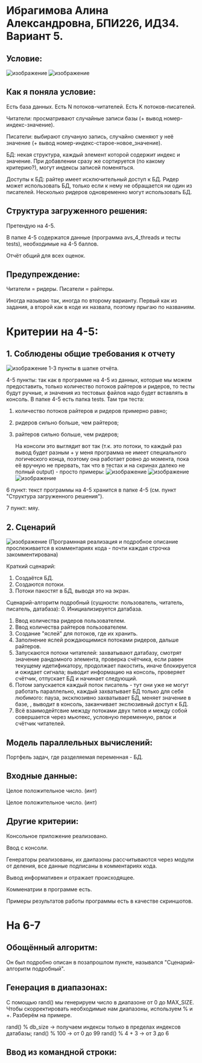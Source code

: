 # Ибрагимова Алина Александровна, БПИ226, ИДЗ4. Вариант 5.
## Условие:
![изображение](https://github.com/AlinaMalinafff/AVS/assets/150148650/c4e68ca4-50d1-4c81-9e29-492357752829)
![изображение](https://github.com/AlinaMalinafff/AVS/assets/150148650/13b49712-5171-4988-bc14-ecd3a978ed5f)

## Как я поняла условие:
Есть база данных. Есть N потоков-читателей. Есть K потоков-писателей. 

Читатели: просматривают случайные записи базы (+ вывод номер-индекс-значение).

Писатели: выбирают случаную запись, случайно сменяют у неё значение (+ вывод номер-индекс-старое-новое_значение). 

БД: некая структура, каждый элемент которой содержит индекс и значение. При добавлении сразу же сортируется (по какому критерию?), могут индексы записей поменяться.

Доступы к БД: райтер имеет исключительный доступ к БД. Ридер может использовать БД, только если к нему не обращается ни один из писателей. Несколько ридеров одновременно могут использовать БД.

## Структура загруженного решения:
Претендую на 4-5.

В папке 4-5 содержатся данные (программа avs_4_threads и тесты tests), необходимые на 4-5 баллов.

Отчёт общий для всех оценок.

## Предупреждение:
Читатели = ридеры.
Писатели = райтеры.

Иногда называю так, иногда по второму варианту. Первый как из задания, а второй как в коде их назвала, поэтому прыгаю по названиям.

# Критерии на 4-5:
## 1. Соблюдены общие требования к отчету
![изображение](https://github.com/AlinaMalinafff/AVS/assets/150148650/6d9ff87a-688e-40ea-a75e-db7b266e92db)
1-3 пункты в шапке отчёта.

4-5 пункты: так как в программе на 4-5 из данных, которые мы можем предоставить, только количество потоков райтеров и ридеров, то тесты будут ручные, и значения из тестовых файлов надо будет вставлять в консоль. В папке 4-5 есть папка tests. Там три теста:

1) количество потоков райтеров и ридеров примерно равно;
2) ридеров сильно больше, чем райтеров;
3) райтеров сильно больше, чем ридеров;

   На консоли это выглядит вот так (т.к. это потоки, то каждый раз вывод будет разным + у меня программа не имеет специального логического конца, поэтому она работает ровно до момента, пока её вручную не прервать, так что в тестах и на скринах далеко не полный output) - просто примеры:
   ![изображение](https://github.com/AlinaMalinafff/AVS/assets/150148650/2b034cc4-3325-454c-88d7-2b422021e845)
   ![изображение](https://github.com/AlinaMalinafff/AVS/assets/150148650/923a60b1-4328-41ca-9528-dba2e98efad3)
   ![изображение](https://github.com/AlinaMalinafff/AVS/assets/150148650/ac3676a9-4d5d-4314-b994-19bc02beee56)

6 пункт: текст программы на 4-5 хранится в папке 4-5 (см. пункт "Структура загруженного решения").

7 пункт: мяу.

## 2. Сценарий
![изображение](https://github.com/AlinaMalinafff/AVS/assets/150148650/069290ea-141b-4759-8a86-bdfe577bd1a4)
(Програмнная реализация и подробное описание прослеживается в комментариях кода - почти каждая строчка закомментирована)

Краткий сценарий: 
1. Создаётся БД.
2. Создаются потоки.
3. Потоки пакостят в БД, выводя это на экран.

Сценарий-алгоритм подробный (сущности: пользователь, читатель, писатель, датабаза):
0. Инициализируется датабаза.
1. Ввод количества ридеров пользователем.
2. Ввод количества райтеров пользователем.
3. Создание "яслей" для потоков, где их хранить.
4. Заполнение яслей рождающимися потоками ридеров, дальше райтеров.
5. Запускаются потоки читателей: захватывают датабазу, смотрят значение рандомного элемента, проверка счётчика, если равен текущему идетификатору, продолжает пакостить, иначе блокируется и ожидает сигнала; выводит информацию на консоль, проверяет счётчик, отпускает БД и начинает следующий.
6. Потом запускается каждый поток писатель - тут они уже не могут работать параллельно, каждый захватывает БД только для себя любимого: пауза, эксклюзивно захватывает БД, меняет значение в базе, , выводит в консоль, заканчивает экслюзивный доступ к БД.
7. Всё взаимодейтсвие межзду потоками двух типов и между собой совершается через мьютекс, условную переменную, рвлок и счётчик читателей.

## Модель параллельных вычислений:
Портфель задач, где разделяемая переменная - БД.

## Входные данные:
Целое положительное число. (инт)

Целое положительное число. (инт)

## Другие критерии:
Консольное приложение реализовано.

Ввод с консоли.

Генераторы реализованы, их даипазоны рассчитываются через модули от деления, все данные подписаны в комментариях кода.

Вывод информативен и отражает происходящее.

Комменатрии в программе есть.

Примеры результатов работы программы есть в качестве скриншотов.

# На 6-7
## Обощённый алгоритм:
Он был подробно описан в позапрошлом пункте, назывался "Сценарий-алгоритм подробный".

## Генерация в диапазонах:
С помощью rand() мы генерируем число в диапазоне от 0 до MAX_SIZE. Чтобы скорректировать необходимые нам диапазоны, используем % и +. Разберём на примере.

rand() % db_size -> получаем индексы только в пределах индексов датабазы;
rand() % 100 -> от 0 до 99
rand() % 4 + 3 -> от 3 до 6

## Ввод из командной строки:

   

